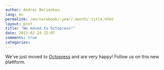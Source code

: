 ```yaml
---
author: Andrei Beliankou
lang: en
permalink: /en/notebook/:year/:month/:title.html
layout: post
title: "We moved to Octopress!"
date: 2013-02-24 22:07
comments: true
categories: 
---
```


We've just moved to [Octopress](http://octopress.org/) and are very happy! Follow us on this new plattform.